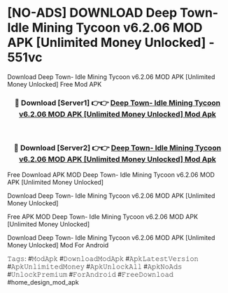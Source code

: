 # [NO-ADS] DOWNLOAD Deep Town- Idle Mining Tycoon v6.2.06 MOD APK [Unlimited Money Unlocked] - 551vc
Download Deep Town- Idle Mining Tycoon v6.2.06 MOD APK [Unlimited Money Unlocked] Free Mod APK

<div align="center">
<h3>🔴 Download [Server1] 👉👉 <a href="https://apk-comot.site?title=Deep_Town-_Idle_Mining_Tycoon_v6.2.06_MOD_APK_[Unlimited_Money_Unlocked]">Deep Town- Idle Mining Tycoon v6.2.06 MOD APK [Unlimited Money Unlocked] Mod Apk</a></h3><br>

<h3>🔴 Download [Server2] 👉👉 <a href="https://apk-comot.site?title=Deep_Town-_Idle_Mining_Tycoon_v6.2.06_MOD_APK_[Unlimited_Money_Unlocked]">Deep Town- Idle Mining Tycoon v6.2.06 MOD APK [Unlimited Money Unlocked] Mod Apk</a></h3>
</div>


Free Download APK MOD Deep Town- Idle Mining Tycoon v6.2.06 MOD APK [Unlimited Money Unlocked]

Download Deep Town- Idle Mining Tycoon v6.2.06 MOD APK [Unlimited Money Unlocked] 

Free APK MOD Deep Town- Idle Mining Tycoon v6.2.06 MOD APK [Unlimited Money Unlocked] 

Download Deep Town- Idle Mining Tycoon v6.2.06 MOD APK [Unlimited Money Unlocked] Mod For Android

𝚃𝚊𝚐𝚜: #𝙼𝚘𝚍𝙰𝚙𝚔 #𝙳𝚘𝚠𝚗𝚕𝚘𝚊𝚍𝙼𝚘𝚍𝙰𝚙𝚔 #𝙰𝚙𝚔𝙻𝚊𝚝𝚎𝚜𝚝𝚅𝚎𝚛𝚜𝚒𝚘𝚗 #𝙰𝚙𝚔𝚄𝚗𝚕𝚒𝚖𝚒𝚝𝚎𝚍𝙼𝚘𝚗𝚎𝚢 #𝙰𝚙𝚔𝚄𝚗𝚕𝚘𝚌𝚔𝙰𝚕𝚕 #𝙰𝚙𝚔𝙽𝚘𝙰𝚍𝚜 #𝚄𝚗𝚕𝚘𝚌𝚔𝙿𝚛𝚎𝚖𝚒𝚞𝚖 #𝙵𝚘𝚛𝙰𝚗𝚍𝚛𝚘𝚒𝚍 #𝙵𝚛𝚎𝚎𝙳𝚘𝚠𝚗𝚕𝚘𝚊𝚍 #home_design_mod_apk